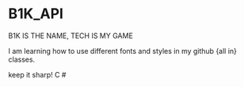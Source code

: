 # B1K_API


B1K IS THE NAME, TECH IS MY GAME

I am learning how to use different fonts and 
styles in my github {all in} classes.

keep it sharp! C #
